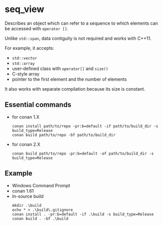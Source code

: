 # seq_view
Describes an object which can refer to a sequence to which elements can be accessed with `operator []`.

Unlike `std::span`, data contiguity is not required and works with C++11.

For example, it accepts:
 - `std::vector`
 - `std::array`
 - user-defined class with `operator[]` and `size()`
 - C-style array
 - pointer to the first element and the number of elements

It also works with separate compilation because its size is constant.
  
## Essential commands
  - for conan 1.X
      ```
    conan install path/to/repo -pr:b=default -if path/to/build_dir -s build_type=Release
    conan build path/to/repo -bf path/to/build_dir
    ```
  - for conan 2.X
      ```
    conan build path/to/repo -pr:b=default -of path/to/build_dir -s build_type=Release
    ```

## Example
  - Windows Command Prompt
  - conan 1.61
  - In-source build
    ```
    mkdir .\build
    echo * > .\build\.gitignore
    conan install . -pr:b=default -if .\build -s build_type=Release
    conan build . -bf .\build
    ```
